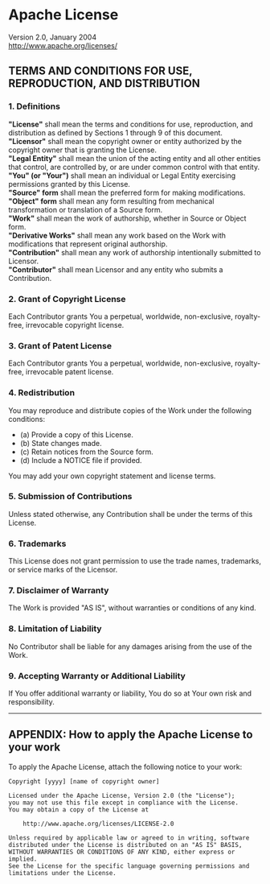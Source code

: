 # Apache License  
Version 2.0, January 2004  
http://www.apache.org/licenses/

## TERMS AND CONDITIONS FOR USE, REPRODUCTION, AND DISTRIBUTION

### 1. Definitions

**"License"** shall mean the terms and conditions for use, reproduction, and distribution as defined by Sections 1 through 9 of this document.  
**"Licensor"** shall mean the copyright owner or entity authorized by the copyright owner that is granting the License.  
**"Legal Entity"** shall mean the union of the acting entity and all other entities that control, are controlled by, or are under common control with that entity.  
**"You" (or "Your")** shall mean an individual or Legal Entity exercising permissions granted by this License.  
**"Source" form** shall mean the preferred form for making modifications.  
**"Object" form** shall mean any form resulting from mechanical transformation or translation of a Source form.  
**"Work"** shall mean the work of authorship, whether in Source or Object form.  
**"Derivative Works"** shall mean any work based on the Work with modifications that represent original authorship.  
**"Contribution"** shall mean any work of authorship intentionally submitted to Licensor.  
**"Contributor"** shall mean Licensor and any entity who submits a Contribution.

### 2. Grant of Copyright License

Each Contributor grants You a perpetual, worldwide, non-exclusive, royalty-free, irrevocable copyright license.

### 3. Grant of Patent License

Each Contributor grants You a perpetual, worldwide, non-exclusive, royalty-free, irrevocable patent license.

### 4. Redistribution

You may reproduce and distribute copies of the Work under the following conditions:

- (a) Provide a copy of this License.  
- (b) State changes made.  
- (c) Retain notices from the Source form.  
- (d) Include a NOTICE file if provided.

You may add your own copyright statement and license terms.

### 5. Submission of Contributions

Unless stated otherwise, any Contribution shall be under the terms of this License.

### 6. Trademarks

This License does not grant permission to use the trade names, trademarks, or service marks of the Licensor.

### 7. Disclaimer of Warranty

The Work is provided "AS IS", without warranties or conditions of any kind.

### 8. Limitation of Liability

No Contributor shall be liable for any damages arising from the use of the Work.

### 9. Accepting Warranty or Additional Liability

If You offer additional warranty or liability, You do so at Your own risk and responsibility.

---

## APPENDIX: How to apply the Apache License to your work

To apply the Apache License, attach the following notice to your work:

```text
Copyright [yyyy] [name of copyright owner]

Licensed under the Apache License, Version 2.0 (the "License");
you may not use this file except in compliance with the License.
You may obtain a copy of the License at

    http://www.apache.org/licenses/LICENSE-2.0

Unless required by applicable law or agreed to in writing, software
distributed under the License is distributed on an "AS IS" BASIS,
WITHOUT WARRANTIES OR CONDITIONS OF ANY KIND, either express or implied.
See the License for the specific language governing permissions and
limitations under the License.

